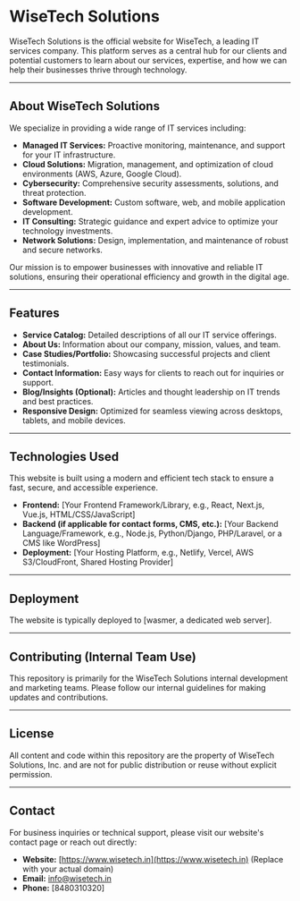 # WiseTech Solutions

WiseTech Solutions is the official website for WiseTech, a leading IT services company. This platform serves as a central hub for our clients and potential customers to learn about our services, expertise, and how we can help their businesses thrive through technology.

---

## About WiseTech Solutions

We specialize in providing a wide range of IT services including:

* **Managed IT Services:** Proactive monitoring, maintenance, and support for your IT infrastructure.
* **Cloud Solutions:** Migration, management, and optimization of cloud environments (AWS, Azure, Google Cloud).
* **Cybersecurity:** Comprehensive security assessments, solutions, and threat protection.
* **Software Development:** Custom software, web, and mobile application development.
* **IT Consulting:** Strategic guidance and expert advice to optimize your technology investments.
* **Network Solutions:** Design, implementation, and maintenance of robust and secure networks.

Our mission is to empower businesses with innovative and reliable IT solutions, ensuring their operational efficiency and growth in the digital age.

---

## Features

* **Service Catalog:** Detailed descriptions of all our IT service offerings.
* **About Us:** Information about our company, mission, values, and team.
* **Case Studies/Portfolio:** Showcasing successful projects and client testimonials.
* **Contact Information:** Easy ways for clients to reach out for inquiries or support.
* **Blog/Insights (Optional):** Articles and thought leadership on IT trends and best practices.
* **Responsive Design:** Optimized for seamless viewing across desktops, tablets, and mobile devices.

---

## Technologies Used

This website is built using a modern and efficient tech stack to ensure a fast, secure, and accessible experience.

* **Frontend:** [Your Frontend Framework/Library, e.g., React, Next.js, Vue.js, HTML/CSS/JavaScript]
* **Backend (if applicable for contact forms, CMS, etc.):** [Your Backend Language/Framework, e.g., Node.js, Python/Django, PHP/Laravel, or a CMS like WordPress]
* **Deployment:** [Your Hosting Platform, e.g., Netlify, Vercel, AWS S3/CloudFront, Shared Hosting Provider]

---

## Deployment

The website is typically deployed to [wasmer, a dedicated web server]. 

---

## Contributing (Internal Team Use)

This repository is primarily for the WiseTech Solutions internal development and marketing teams. Please follow our internal guidelines for making updates and contributions.

---

## License

All content and code within this repository are the property of WiseTech Solutions, Inc. and are not for public distribution or reuse without explicit permission.

---

## Contact

For business inquiries or technical support, please visit our website's contact page or reach out directly:

* **Website:** [https://www.wisetech.in](https://www.wisetech.in) (Replace with your actual domain)
* **Email:** info@wisetech.in
* **Phone:** [8480310320]
